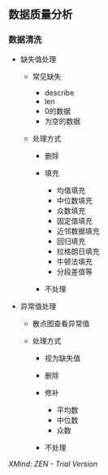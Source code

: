 ## 数据质量分析

### 数据清洗

- 缺失值处理

	- 常见缺失

		- describe
		- len
		- 0的数据
		- 为空的数据

	- 处理方式

		- 删除
		- 填充

			- 均值填充
			- 中位数填充
			- 众数填充
			- 固定值填充
			- 近邻数据填充
			- 回归填充
			- 拉格朗日填充
			- 牛顿法填充
			- 分段差值等

		- 不处理

- 异常值处理

	- 散点图查看异常值
	- 处理方式

		- 视为缺失值
		- 删除
		- 修补

			- 平均数
			- 中位数
			- 众数

		- 不处理

*XMind: ZEN - Trial Version*